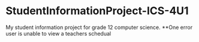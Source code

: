 # StudentInformationProject-ICS-4U1
My student information project for grade 12 computer science. **One error user is unable to view a teachers schedual
